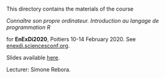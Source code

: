 
This directory contains the materials of the course

*Connaître son propre ordinateur. Introduction au langage de programmation R*

for **EnExDi2020**, Poitiers 10-14 February 2020. See [enexdi.sciencesconf.org](https://enexdi.sciencesconf.org).

Slides available [here](https://docs.google.com/presentation/d/1IhyHaeBM9RTUcOeJxC1dZXegtg92AMprLuOPvYSml74/edit?usp=sharing).

Lecturer: Simone Rebora.
